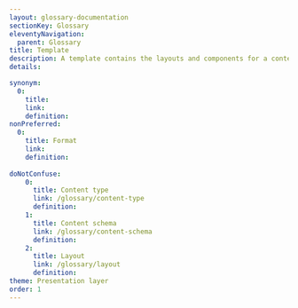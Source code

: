 ```yaml
---
layout: glossary-documentation
sectionKey: Glossary
eleventyNavigation:
  parent: Glossary
title: Template
description: A template contains the layouts and components for a content type.
details:

synonym:
  0:
    title:
    link:
    definition:
nonPreferred:
  0:
    title: Format
    link:
    definition:
  
doNotConfuse:
    0:
      title: Content type
      link: /glossary/content-type
      definition:
    1:
      title: Content schema
      link: /glossary/content-schema
      definition:
    2:
      title: Layout
      link: /glossary/layout
      definition:
theme: Presentation layer
order: 1
---
```

